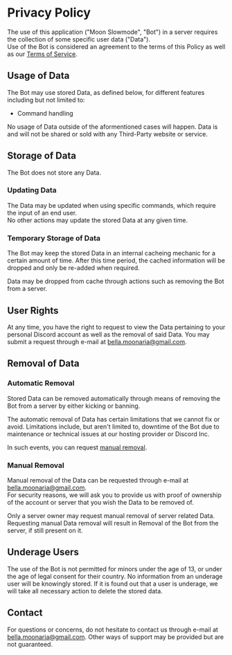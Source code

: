 # Privacy Policy

The use of this application ("Moon Slowmode", "Bot") in a server requires the collection of some specific user data ("Data").  
Use of the Bot is considered an agreement to the terms of this Policy as well as our [Terms of Service](https://github.com/BellaMoonaria/Moon-Development/blob/main/terms-of-service.md).

## Usage of Data

The Bot may use stored Data, as defined below, for different features including but not limited to:
- Command handling

No usage of Data outside of the aformentioned cases will happen.
Data is and will not be shared or sold with any Third-Party website or service.

## Storage of Data

The Bot does not store any Data.

### Updating Data

The Data may be updated when using specific commands, which require the input of an end user.  
No other actions may update the stored Data at any given time.

### Temporary Storage of Data

The Bot may keep the stored Data in an internal cacheing mechanic for a certain amount of time.
After this time period, the cached information will be dropped and only be re-added when required.

Data may be dropped from cache through actions such as removing the Bot from a server.

## User Rights

At any time, you have the right to request to view the Data pertaining to your personal Discord account as well as the removal of said Data.
You may submit a request through e-mail at bella.moonaria@gmail.com.

## Removal of Data

### Automatic Removal

Stored Data can be removed automatically through means of removing the Bot from a server by either kicking or banning.

The automatic removal of Data has certain limitations that we cannot fix or avoid.
Limitations include, but aren't limited to, downtime of the Bot due to maintenance or technical issues at our hosting provider or Discord Inc.

In such events, you can request [manual removal](#manual-removal).

### Manual Removal

Manual removal of the Data can be requested through e-mail at bella.moonaria@gmail.com.  
For security reasons, we will ask you to provide us with proof of ownership of the account or server that you wish the Data to be removed of.

Only a server owner may request manual removal of server related Data.
Requesting manual Data removal will result in Removal of the Bot from the server, if still present on it.

## Underage Users

The use of the Bot is not permitted for minors under the age of 13, or under the age of legal consent for their country.
No information from an underage user will be knowingly stored.
If it is found out that a user is underage, we will take all necessary action to delete the stored data.

## Contact

For questions or concerns, do not hesitate to contact us through e-mail at bella.moonaria@gmail.com.
Other ways of support may be provided but are not guaranteed.
